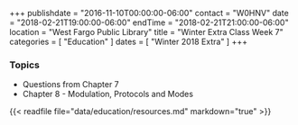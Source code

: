 +++
publishdate = "2016-11-10T00:00:00-06:00"
contact = "W0HNV"
date = "2018-02-21T19:00:00-06:00"
endTime = "2018-02-21T21:00:00-06:00"
location = "West Fargo Public Library"
title = "Winter Extra Class Week 7"
categories = [ "Education" ]
dates = [ "Winter 2018 Extra" ]
+++

### Topics

* Questions from Chapter 7
* Chapter 8 - Modulation, Protocols and Modes

{{< readfile file="data/education/resources.md" markdown="true" >}}
